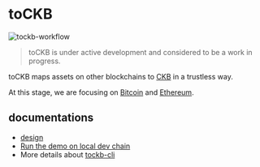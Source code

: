 # toCKB

![tockb-workflow](https://github.com/nervosnetwork/toCKB/workflows/ci/badge.svg)

> toCKB is under active development and considered to be a work in progress.

toCKB maps assets on other blockchains to [CKB](https://github.com/nervosnetwork/ckb) in a trustless way.

At this stage, we are focusing on [Bitcoin](https://github.com/bitcoin/bitcoin) and [Ethereum](https://github.com/ethereum).

## documentations

- [design](docs/design.md)
- [Run the demo on local dev chain](docs/run-demo-on-local-dev-chain.md)
- More details about [tockb-cli](https://github.com/nervosnetwork/tockb-cli)
